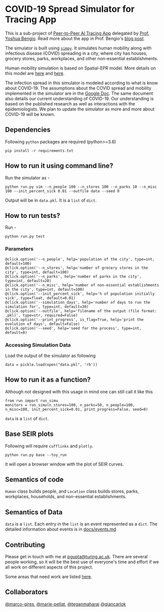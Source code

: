 # COVID-19 Spread Simulator for Tracing App


This is a sub-project of [Peer-to-Peer AI Tracing App](https://mila.quebec/en/peer-to-peer-ai-tracing-of-covid-19/) delegated by [Prof. Yoshua Bengio](https://yoshuabengio.org/). Read more about the app in Prof. Bengio's [blog post](https://yoshuabengio.org/2020/03/23/peer-to-peer-ai-tracing-of-covid-19/).

The simulator is built using [`simpy`](!https://simpy.readthedocs.io/en/latest/simpy_intro/index.html).
It simulates human mobility along with infectious disease (COVID) spreading in a city, where city has houses, grocery stores, parks, workplaces, and other non-essential establishments.

Human mobility simulation is based on Spatial-EPR model. More details on this model are [here](https://www.nature.com/articles/ncomms9166) and [here](https://www.nature.com/articles/nphys1760).

The infection spread in this simulator is modeled according to what is know about COVID-19.
The assumptions about the COVID spread and mobility implemented in the simulator are in the [Google Doc](https://docs.google.com/document/d/1jn8dOXgmVRX62Ux-jBSuReayATrzrd5XZS2LJuQ2hLs/edit?usp=sharing).
The same document also details our current understanding of COVID-19.
Our understanding is based on the published research as well as interactions with the epidemiologists.
We plan to update the simulator as more and more about COVID-19 will be known.


## Dependencies
Following `python` packages are required (python>=3.6)
```
pip install -r requirements.txt
```

## How to run it using command line?
Run the simulator as -
```
python run.py sim --n_people 100 --n_stores 100 --n_parks 10 --n_misc 100 --init_percent_sick 0.01 --outfile data --seed 0
```

Output will be in `data.pkl`. It is a `list` of `dict`.


## How to run tests?
Run -
```
python run.py test
```

### Parameters

```
@click.option('--n_people', help='population of the city', type=int, default=100)
@click.option('--n_stores', help='number of grocery stores in the city', type=int, default=100)
@click.option('--n_parks', help='number of parks in the city', type=int, default=20)
@click.option('--n_misc', help='number of non-essential establishments in the city', type=int, default=100)
@click.option('--init_percent_sick', help='% of population initially sick', type=float, default=0.01)
@click.option('--simulation_days', help='number of days to run the simulation for', type=int, default=30)
@click.option('--outfile', help='filename of the output (file format: .pkl)', type=str, required=False)
@click.option('--print_progress', is_flag=True, help='print the evolution of days', default=False)
@click.option('--seed', help='seed for the process', type=int, default=0)
```

### Accessing Simulation Data
Load the output of the simulator as following
```
data = pickle.load(open("data.pkl", 'rb'))
```

## How to run it as a function?
Although not designed with this usage in mind one can still call it like this
```
from run import run_simu
monitors = run_simu(n_stores=100, n_parks=50, n_people=100, n_misc=100, init_percent_sick=0.01, print_progress=False, seed=0)
```

`data` is a `list` of `dict`.

## Base SEIR plots
Following will require `cufflinks` and `plotly`.
```
python run.py base --toy_run
```
It will open a browser window with the plot of SEIR curves.

## Semantics of code
`Human` class builds people, and `Location` class builds stores, parks, workplaces, households, and non-essential establishments.

## Semantics of Data
`data` is a `list`. Each entry in the `list` is an event represented as a `dict`.
The detailed information about events is in [docs/events.md](docs/events.md)

## Contributing
Please get in touch with me at [pgupta@turing.ac.uk](pgupta@turing.ac.uk). There are several people working, so it will be the best use of everyone's time and effort if we all work on different aspects of this project.

Some areas that need work are listed [here](docs/CONTRIBUTING.md).

## Collaborators
[@marco-gires](https://github.com/marco-gires), [@marie-pellat](https://github.com/mariepellat), [@teganmaharaj](https://github.com/teganmaharaj) [@giancarlok](https://github.com/giancarlok)
